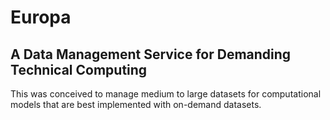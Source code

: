 # Europa
## A Data Management Service for Demanding Technical Computing
This was conceived to manage medium to large datasets for computational models that are best implemented with on-demand datasets.